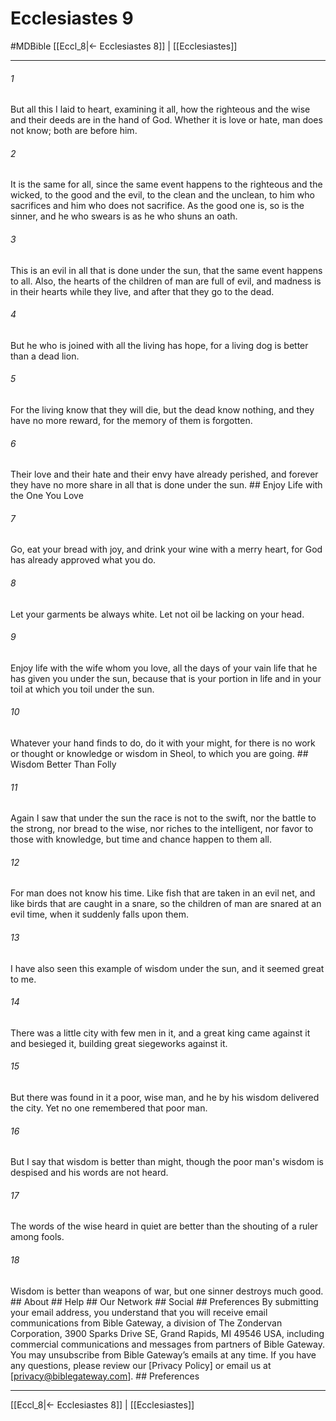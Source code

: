 # Ecclesiastes 9
#MDBible
[[Eccl_8|← Ecclesiastes 8]] | [[Ecclesiastes]]

***






###### 1 


But all this I laid to heart, examining it all, how the righteous and the wise and their deeds are in the hand of God. Whether it is love or hate, man does not know; both are before him. 





###### 2 


It is the same for all, since the same event happens to the righteous and the wicked, to the good and the evil, to the clean and the unclean, to him who sacrifices and him who does not sacrifice. As the good one is, so is the sinner, and he who swears is as he who shuns an oath. 





###### 3 


This is an evil in all that is done under the sun, that the same event happens to all. Also, the hearts of the children of man are full of evil, and madness is in their hearts while they live, and after that they go to the dead. 





###### 4 


But he who is joined with all the living has hope, for a living dog is better than a dead lion. 





###### 5 


For the living know that they will die, but the dead know nothing, and they have no more reward, for the memory of them is forgotten. 





###### 6 


Their love and their hate and their envy have already perished, and forever they have no more share in all that is done under the sun. ## Enjoy Life with the One You Love 





###### 7 


Go, eat your bread with joy, and drink your wine with a merry heart, for God has already approved what you do. 





###### 8 


Let your garments be always white. Let not oil be lacking on your head. 





###### 9 


Enjoy life with the wife whom you love, all the days of your vain life that he has given you under the sun, because that is your portion in life and in your toil at which you toil under the sun. 





###### 10 


Whatever your hand finds to do, do it with your might, for there is no work or thought or knowledge or wisdom in Sheol, to which you are going. ## Wisdom Better Than Folly 





###### 11 


Again I saw that under the sun the race is not to the swift, nor the battle to the strong, nor bread to the wise, nor riches to the intelligent, nor favor to those with knowledge, but time and chance happen to them all. 





###### 12 


For man does not know his time. Like fish that are taken in an evil net, and like birds that are caught in a snare, so the children of man are snared at an evil time, when it suddenly falls upon them. 





###### 13 


I have also seen this example of wisdom under the sun, and it seemed great to me. 





###### 14 


There was a little city with few men in it, and a great king came against it and besieged it, building great siegeworks against it. 





###### 15 


But there was found in it a poor, wise man, and he by his wisdom delivered the city. Yet no one remembered that poor man. 





###### 16 


But I say that wisdom is better than might, though the poor man's wisdom is despised and his words are not heard. 





###### 17 


The words of the wise heard in quiet are better than the shouting of a ruler among fools. 





###### 18 


Wisdom is better than weapons of war, but one sinner destroys much good. ## About ## Help ## Our Network ## Social ## Preferences By submitting your email address, you understand that you will receive email communications from Bible Gateway, a division of The Zondervan Corporation, 3900 Sparks Drive SE, Grand Rapids, MI 49546 USA, including commercial communications and messages from partners of Bible Gateway. You may unsubscribe from Bible Gateway&rsquo;s emails at any time. If you have any questions, please review our [Privacy Policy] or email us at [privacy@biblegateway.com]. ## Preferences

***

[[Eccl_8|← Ecclesiastes 8]] | [[Ecclesiastes]]
